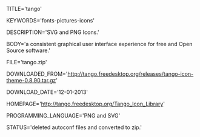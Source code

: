 
TITLE='tango'

KEYWORDS='fonts-pictures-icons'

DESCRIPTION='SVG and PNG Icons.'

BODY='a consistent graphical user interface experience for free and Open Source software.'

FILE='tango.zip'

DOWNLOADED_FROM='http://tango.freedesktop.org/releases/tango-icon-theme-0.8.90.tar.gz'

DOWNLOAD_DATE='12-01-2013'

HOMEPAGE='http://tango.freedesktop.org/Tango_Icon_Library'

PROGRAMMING_LANGUAGE='PNG and SVG'

STATUS='deleted autoconf files and converted to zip.'